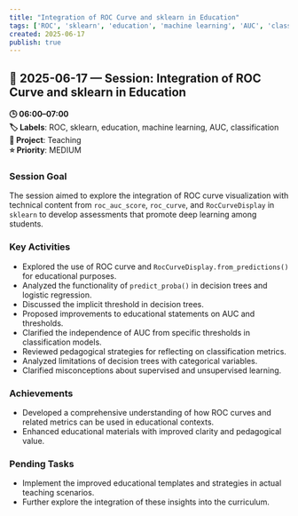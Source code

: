 ```yaml
---
title: "Integration of ROC Curve and sklearn in Education"
tags: ['ROC', 'sklearn', 'education', 'machine learning', 'AUC', 'classification']
created: 2025-06-17
publish: true
---
```


## 📅 2025-06-17 — Session: Integration of ROC Curve and sklearn in Education

**🕒 06:00–07:00**  
**🏷️ Labels**: ROC, sklearn, education, machine learning, AUC, classification  
**📂 Project**: Teaching  
**⭐ Priority**: MEDIUM  


### Session Goal
The session aimed to explore the integration of ROC curve visualization with technical content from `roc_auc_score`, `roc_curve`, and `RocCurveDisplay` in `sklearn` to develop assessments that promote deep learning among students.

### Key Activities
- Explored the use of ROC curve and `RocCurveDisplay.from_predictions()` for educational purposes.
- Analyzed the functionality of `predict_proba()` in decision trees and logistic regression.
- Discussed the implicit threshold in decision trees.
- Proposed improvements to educational statements on AUC and thresholds.
- Clarified the independence of AUC from specific thresholds in classification models.
- Reviewed pedagogical strategies for reflecting on classification metrics.
- Analyzed limitations of decision trees with categorical variables.
- Clarified misconceptions about supervised and unsupervised learning.

### Achievements
- Developed a comprehensive understanding of how ROC curves and related metrics can be used in educational contexts.
- Enhanced educational materials with improved clarity and pedagogical value.

### Pending Tasks
- Implement the improved educational templates and strategies in actual teaching scenarios.
- Further explore the integration of these insights into the curriculum.
